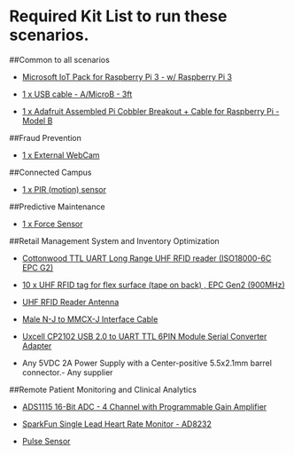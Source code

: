 # Required Kit List to run these scenarios.

##Common to all scenarios

* [Microsoft IoT Pack for Raspberry Pi 3 - w/ Raspberry Pi 3](https://www.adafruit.com/products/2733)

* [1 x USB cable - A/MicroB - 3ft](https://www.adafruit.com/product/592)

* [1 x Adafruit Assembled Pi Cobbler Breakout + Cable for Raspberry Pi - Model B](https://www.adafruit.com/product/914)

##Fraud Prevention

* [1 x External WebCam](https://www.amazon.com/Microsoft-LifeCam-HD-3000-Webcam-T3H-00011/dp/B008ZVRAQS/ref=sr_1_1?ie=UTF8&qid=1438711398&sr=8-1&keywords=lifecam+hd-300) 

##Connected Campus

* [1 x PIR (motion) sensor](https://www.adafruit.com/product/189)

##Predictive Maintenance

* [1 x Force Sensor](http://www.digikey.com/product-detail/en/30-81794/1027-1001-ND/2476468)

##Retail Management System and Inventory Optimization

* [Cottonwood TTL UART Long Range UHF RFID reader (ISO18000-6C EPC G2)](http://store.cutedigi.com/cottonwood-ttl-uart-long-range-uhf-rfid-reader-iso18000-6c-epc-g2/#aid=6213)

* [10 x UHF RFID tag for flex surface (tape on back) , EPC Gen2 (900MHz)](http://store.cutedigi.com/uhf-rfid-tag-for-flex-surface-tape-on-back-epc-gen2-900mhz/) 

* [UHF RFID Reader Antenna](http://store.cutedigi.com/uhf-rfid-reader-antenna-902-928mhz-8dbi-rhc-pol/#aid=6213) 

* [Male N-J to MMCX-J Interface Cable](http://store.cutedigi.com/male-n-j-to-mmcx-j-interface-cable/#aid=6213) 

* [Uxcell CP2102 USB 2.0 to UART TTL 6PIN Module Serial Converter Adapter](https://www.amazon.com/gp/product/B00SL0U3RG/ref=as_li_ss_tl?psc=1&redirect=true&ref_=oh_aui_detailpage_o01_s00&linkCode=sl1&tag=gettawaywit0c-20&linkId=8221398cfd7444c42f165fbc0d2d75e2) 

* Any 5VDC 2A Power Supply with a Center-positive 5.5x2.1mm barrel connector.- Any supplier


##Remote Patient Monitoring and Clinical Analytics

* [ADS1115 16-Bit ADC - 4 Channel with Programmable Gain Amplifier](https://www.adafruit.com/products/1085)

* [SparkFun Single Lead Heart Rate Monitor - AD8232](https://www.sparkfun.com/products/12650)

* [Pulse Sensor](https://www.sparkfun.com/products/11574)

